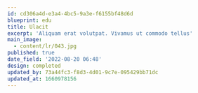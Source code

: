 ```yaml
---
id: cd306a4d-e3a4-4bc5-9a3e-f6155bf48d6d
blueprint: edu
title: Ulacit
excerpt: 'Aliquam erat volutpat. Vivamus ut commodo tellus'
main_image:
  - content/lr/043.jpg
published: true
date_field: '2022-08-20 06:48'
design: completed
updated_by: 73a44fc3-f8d3-4d01-9c7e-095429bb71dc
updated_at: 1660978156
---
```


